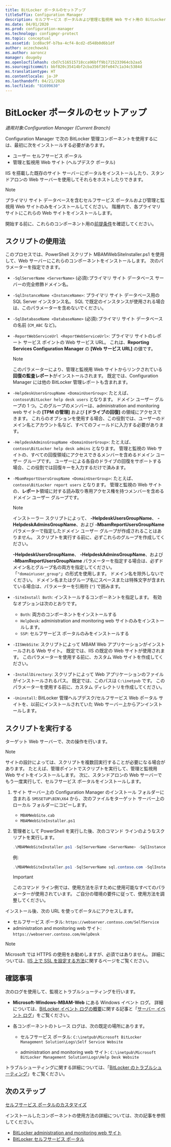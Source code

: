 ```yaml
---
title: BitLocker ポータルのセットアップ
titleSuffix: Configuration Manager
description: セルフサービス ポータルおよび管理と監視用 Web サイト用の BitLocker 管理コンポーネントをインストールします
ms.date: 04/01/2020
ms.prod: configuration-manager
ms.technology: configmgr-protect
ms.topic: conceptual
ms.assetid: 1cd8ac9f-b7ba-4cf4-8cd2-d548b0d6b1df
author: aczechowski
ms.author: aaroncz
manager: dougeby
ms.openlocfilehash: cbd7c516515718cca96bff9b1715233964cb2aa5
ms.sourcegitcommit: bbf820c35414bf2cba356f30fe047c1a34c5384d
ms.translationtype: HT
ms.contentlocale: ja-JP
ms.lasthandoff: 04/21/2020
ms.locfileid: "81699630"
---
```

# <a name="set-up-bitlocker-portals"></a>BitLocker ポータルのセットアップ

*適用対象:Configuration Manager (Current Branch)*

<!--3601034-->

Configuration Manager で次の BitLocker 管理コンポーネントを使用するには、最初に次をインストールする必要があります。

- ユーザー セルフサービス ポータル
- 管理と監視用 Web サイト (ヘルプデスク ポータル)

IIS を搭載した既存のサイト サーバーにポータルをインストールしたり、スタンドアロンの Web サーバーを使用してそれらをホストしたりできます。

> [!NOTE]
> プライマリ サイト データベースを含むセルフサービス ポータルおよび管理と監視用 Web サイトのみをインストールしてください。 階層内で、各プライマリ サイトにこれらの Web サイトをインストールします。

開始する前に、これらのコンポーネント用の[前提条件](../../plan-design/bitlocker-management.md#prerequisites)を確認してください。

## <a name="script-usage"></a>スクリプトの使用法

このプロセスでは、PowerShell スクリプト MBAMWebSiteInstaller.ps1 を使用して、Web サーバーにこれらのコンポーネントをインストールします。 次のパラメーターを指定できます。

- `-SqlServerName <ServerName>` (必須):プライマリ サイト データベース サーバーの完全修飾ドメイン名。

- `-SqlInstanceName <InstanceName>`: プライマリ サイト データベース用の SQL Server インスタンス名。 SQL で既定のインスタンスが使用される場合は、このパラメーターを含めないでください。

- `-SqlDatabaseName <DatabaseName>` (必須):プライマリ サイト データベースの名前 (`CM_ABC` など)。

- `-ReportWebServiceUrl <ReportWebServiceUrl>`: プライマリ サイトのレポート サービス ポイントの Web サービス URL。 これは、**Reporting Services Configuration Manager** の **[Web サービス URL]** の値です。

    > [!NOTE]
    > このパラメーターにより、管理と監視用 Web サイトからリンクされている**回復の監査レポート**がインストールされます。 既定では、Configuration Manager には他の BitLocker 管理レポートも含まれます。

- `-HelpdeskUsersGroupName <DomainUserGroup>`: たとえば、`contoso\BitLocker help desk users` となります。 ドメイン ユーザー グループの 1 つ。このグループのメンバーは、administration and monitoring web サイトの **[TPM の管理]** および **[ドライブの回復]** の領域にアクセスできます。 これらのオプションを使用する場合、この役割では、ユーザーのドメイン名とアカウント名など、すべてのフィールドに入力する必要があります。

- `-HelpdeskAdminsGroupName <DomainUserGroup>`: たとえば、`contoso\BitLocker help desk admins` となります。 管理と監視の Web サイトの、すべての回復領域にアクセスできるメンバーを含めるドメイン ユーザー グループです。 ユーザーによる各自のドライブの回復をサポートする場合、この役割では回復キーを入力するだけで済みます。

- `-MbamReportUsersGroupName <DomainUserGroup>`: たとえば、`contoso\BitLocker report users` となります。 管理と監視の Web サイトの、**レポート**領域に対する読み取り専用アクセス権を持つメンバーを含めるドメイン ユーザー グループです。

    > [!NOTE]
    > インストーラー スクリプトによって、 **-HelpdeskUsersGroupName**、 **-HelpdeskAdminsGroupName**、および **-MbamReportUsersGroupName** パラメーターで指定したドメイン ユーザー グループが作成されることはありません。 スクリプトを実行する前に、必ずこれらのグループを作成してください。
    >
    > **-HelpdeskUsersGroupName**、 **-HelpdeskAdminsGroupName**、および **-MbamReportUsersGroupName** パラメーターを指定する場合は、必ずドメイン名とグループ名の両方を指定してください。 「`"domain\user_group"`」の形式を使用します。 ドメイン名を除外しないでください。 ドメイン名またはグループ名にスペースまたは特殊文字が含まれている場合は、パラメーターを引用符 (`"`) で囲みます。

- `-SiteInstall Both`: インストールするコンポーネントを指定します。 有効なオプションは次のとおりです。
  - `Both`: 両方のコンポーネントをインストールする
  - `HelpDesk`: administration and monitoring web サイトのみをインストールします。
  - `SSP`: セルフサービス ポータルのみをインストールする

- `-IISWebSite`: スクリプトによって MBAM Web アプリケーションがインストールされる Web サイト。 既定では、IIS の既定の Web サイトが使用されます。 このパラメーターを使用する前に、カスタム Web サイトを作成してください。

- `-InstallDirectory`: スクリプトによって Web アプリケーションのファイルがインストールされるパス。 既定では、このパスは `C:\inetpub` です。 このパラメーターを使用する前に、カスタム ディレクトリを作成してください。

- `-Uninstall`: BitLocker 管理ヘルプデスク/セルフサービス Web ポータル サイトを、以前にインストールされていた Web サーバー上からアンインストールします。


## <a name="run-the-script"></a>スクリプトを実行する

ターゲット Web サーバーで、次の操作を行います。

> [!NOTE]
> サイトの設計によっては、スクリプトを複数回実行することが必要になる場合があります。 たとえば、管理ポイントでスクリプトを実行して、管理と監視用 Web サイトをインストールします。 次に、スタンドアロンの Web サーバーでもう一度実行して、セルフサービス ポータルをインストールします。

1. サイト サーバー上の Configuration Manager のインストール フォルダーに含まれる `SMSSETUP\BIN\X64` から、次のファイルをターゲット サーバー上のローカル フォルダーにコピーします。

    - `MBAMWebSite.cab`
    - `MBAMWebSiteInstaller.ps1`

1. 管理者として PowerShell を実行した後、次のコマンド ラインのようなスクリプトを実行します。

    ``` PowerShell
    .\MBAMWebSiteInstaller.ps1 -SqlServerName <ServerName> -SqlInstanceName <InstanceName> -SqlDatabaseName <DatabaseName> -ReportWebServiceUrl <ReportWebServiceUrl> -HelpdeskUsersGroupName <DomainUserGroup> -HelpdeskAdminsGroupName <DomainUserGroup> -MbamReportUsersGroupName <DomainUserGroup> -SiteInstall Both
    ```

    例:

    ``` PowerShell
    .\MBAMWebSiteInstaller.ps1 -SqlServerName sql.contoso.com -SqlInstanceName instance1 -SqlDatabaseName CM_ABC -ReportWebServiceUrl https://rsp.contoso.com/ReportServer -HelpdeskUsersGroupName "contoso\BitLocker help desk users" -HelpdeskAdminsGroupName "contoso\BitLocker help desk admins" -MbamReportUsersGroupName "contoso\BitLocker report users" -SiteInstall Both
    ```

    > [!IMPORTANT]
    > このコマンド ライン例では、使用方法を示すために使用可能なすべてのパラメーターが使用されています。 ご自分の環境の要件に従って、使用方法を調整してください。

インストール後、次の URL を使ってポータルにアクセスします。

- セルフサービス ポータル: `https://webserver.contoso.com/SelfService`
- administration and monitoring web サイト: `https://webserver.contoso.com/HelpDesk`

> [!NOTE]
> Microsoft では HTTPS の使用をお勧めしますが、必須ではありません。 詳細については、[IIS 上で SSL を設定する方法](https://docs.microsoft.com/iis/manage/configuring-security/how-to-set-up-ssl-on-iis)に関するページをご覧ください。

## <a name="verify"></a>確認事項

次のログを使用して、監視とトラブルシューティングを行います。

- **Microsoft-Windows-MBAM-Web** にある Windows イベント ログ。 詳細については、[BitLocker イベント ログの概要](../../tech-ref/bitlocker/about-event-logs.md)に関する記事と「[サーバー イベント ログ](../../tech-ref/bitlocker/server-event-logs.md)」をご覧ください。

- 各コンポーネントのトレース ログは、次の既定の場所にあります。

  - セルフサービス ポータル: `C:\inetpub\Microsoft BitLocker Management Solution\Logs\Self Service Website`

  - administration and monitoring web サイト: `C:\inetpub\Microsoft BitLocker Management Solution\Logs\Help Desk Website`

トラブルシューティングに関する詳細については、「[BitLocker のトラブルシューティング](../../tech-ref/bitlocker/troubleshoot.md)」をご覧ください。

## <a name="next-steps"></a>次のステップ

[セルフサービス ポータルのカスタマイズ](customize-self-service-portal.md)

インストールしたコンポーネントの使用方法の詳細については、次の記事を参照してください。

- [BitLocker administration and monitoring web サイト](helpdesk-portal.md)
- [BitLocker セルフサービス ポータル](self-service-portal.md)

